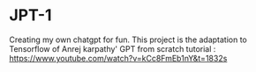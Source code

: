 # JPT-1
Creating my own chatgpt for fun.
This project is the adaptation to Tensorflow of Anrej karpathy' GPT from scratch tutorial :
https://www.youtube.com/watch?v=kCc8FmEb1nY&t=1832s
